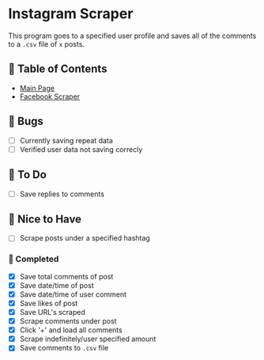 # **Instagram Scraper**

This program goes to a specified user profile and saves all of the comments to a `.csv` file of `x` posts.

## **:bookmark: Table of Contents**

- [Main Page](https://github.com/amyjtech/sentiment_analysis)
- [Facebook Scraper](https://github.com/amyjtech/sentiment_analysis/blob/main/doc/fb.md)

## **:microbe: Bugs**

- [ ] Currently saving repeat data
- [ ] Verified user data not saving correcly

## **:memo: To Do**

- [ ] Save replies to comments

## **:crystal_ball: Nice to Have**

- [ ] Scrape posts under a specified hashtag

### **:jigsaw: Completed**

- [x] Save total comments of post
- [x] Save date/time of post
- [x] Save date/time of user comment
- [x] Save likes of post
- [x] Save URL's scraped
- [x] Scrape comments under post
- [x] Click '+' and load all comments
- [x] Scrape indefinitely/user specified amount
- [x] Save comments to `.csv` file
